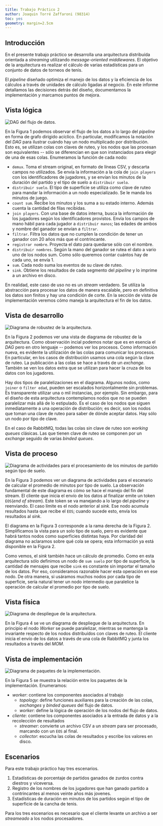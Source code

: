 ```yaml
---
title: Trabajo Práctico 2
author: Joaquin Torré Zaffaroni (98314)
toc: yes
geometry: margin=2.5cm
---
```


## Introducción

En el presente trabajo práctico se desarrolla una arquitectura distribuída
orientada a *streaming* utilizando *message-oriented middlewares*. El objetivo
de la arquitectura es realizar el cálculo de varias estadísticas para un
conjunto de datos de torneos de tenis.

El *pipeline* diseñado optimiza el manejo de los datos y la eficiencia de los
cálculos a través de unidades de cálculo ligadas al negocio. En este informe
detallamos las decisiones detrás del diseño, documentamos la implementación
y marcamos puntos de mejora.

## Vista lógica

![DAG del flujo de datos.](dag.png)

En la Figura 1 podemos observar el flujo de los datos a lo largo del *pipeline*
en forma de grafo dirigido acíclico. En particular, modificamos la notación del
*DAG* para ilustrar cuándo hay un nodo multiplicado por distribución. Esto es,
se utilizan colas con claves de ruteo, y los nodos que las procesan son
equivalentes -- sólo se diferencian en que son instanciados para elegir de
una de esas colas. Enumeramos la función de cada nodo:

* `demux`. Toma el stream original, en formato de líneas CSV, y descarta campos
no utilizados. Se envía la información a la cola de `join players` con los
identificadores de jugadores, y se envían los minutos de la duración del partido
y el tipo de suelo a `distribuir suelo`.
* `distribuir suelo`. El tipo de superficie se utiliza como clave de ruteo para
mandar la información a un nodo especializado. Se le manda los minutos de juego.
* `count sum`. Recibe los minutos y los suma a su estado interno. Además cuenta la
cantidad de filas recibidas.
* `join players`. Con una base de datos interna, busca la información de
los jugadores según los identificadores provistos. Envía los campos de
mano hábil para cada jugador a `distribuir manos`; las edades de ambos y nombre
del ganador se envían a `filtrar`.
* `filtrar`. Filtra los datos que no cumplen la condición de tener un ganador
con 20 años más que el contrincante.
* `registrar nombre`. Proyecta el dato para quedarse sólo con el nombre.
* `distribuir nombres`. Según la mano del ganador se rutea el dato a vario
uno de los nodos sum. Como sólo queremos contar cuántos hay de cada uno, se
envía $1$.
* `sum`. Cada nodo suma los eventos de su clave de ruteo.
* `sink`. Obtiene los resultados de cada segmento del *pipeline* y lo imprime
a un archivo en disco.

En realidad, este caso de uso no es un *stream* verdadero. Se utiliza la
abstracción para procesar los datos de manera escalable, pero en definitiva
los datos son finitos y hay una condición de corte. En la sección de vista de
implementación veremos cómo maneja la arquitectura el fin de los datos.


## Vista de desarrollo

![Diagrama de robustez de la arquitectura.](robustez.png)

En la Figura 2 podemos ver una vista de diagrama de robustez de la arquitectura.
Como observación incial podemos notar que es en esencia el *DAG* pero en otro
lenguaje -- podemos ver los procesos. Como información nueva, es evidente
la utilización de las colas para comunicar los procesos. En particular,
en los casos de distribución usamos una cola según la clave de ruteo. La
publicación a las colas se hace a través de un *exchange*. También se ven los
datos extra que se utilizan para hacer la cruza de los datos con los jugadores.

Hay dos tipos de paralelizaciones en el diagrama. Algunos nodos, como `joiner`
o `filter edad`, pueden ser escalados horizontalmente sin problemas. Es
transparente utilizar una o mil instancias, por ejemplo. Sin embargo, para
el diseño de esta arquitectura contemplamos nodos que no se pueden paralelizar
más allá de lo estipulado. Es el caso de los nodos que siguen inmediatamente
a una operación de distribución; es decir, son los nodos que toman una clave de
ruteo para saber de dónde aceptar datos. Hay sólo un nodo por tipo de clave.

En el caso de RabbitMQ, todas las colas sin clave de ruteo son *working
queues* clásicas. Las que tienen clave de ruteo se componen por un *exchange*
seguido de varias *binded queues*.



## Vista de proceso

![Diagrama de actividades para el procesamiento de los minutos de partido según tipo de suelo.](actividades.png)

En la Figura 3 podemos ver un diagrama de actividades para el escenario de
calcular el promedio de minutos por tipo de suelo. La observación fundamental
de este diagrama es cómo se hace el manejo del fin del stream. El cliente que
inicia el envío de los datos al finalizar emite un token `EOS`(*end of stream*).
Este token se va manejando a lo largo del *pipeline* y reenviando. El caso
límite es el nodo anterior al *sink*. Ese nodo acumula resultados hasta
que recibe el `EOS`; cuando sucede esto, envía los resultados al *sink*.

El diagrama en la Figura 3 corresponde a la rama derecha de la Figura 2.
Simplificamos la vista para un solo tipo de suelo, pero es
evidente que habrá tantos nodos como superficies distintas haya. Por claridad
del diagrama no aclaramos sobre qué cola se opera; esta información ya está
disponible en la Figura 2.

Como vemos, el *sink* también hace un cálculo de promedio. Como en esta
arquitectura sólo definimos un nodo de `sum suelo` por tipo de superficie,
la cantidad de mensajes que recibe `sink` es constante sin importar el tamaño
de los datos. Por eso, consideramos razonable hacer esta operación en ese nodo.
De otra manera, si usáramos muchos nodos por cada tipo de superficie, sería
natural tener un nodo intermedio que paralelice la operación de calcular el
promedio por tipo de suelo.

## Vista física

![Diagrama de despliegue de la arquitectura.](despliegue.png)

En la Figura 4 se ve un diagrama de despliegue de la arquitectura. En principio
el nodo *Worker* se puede paralelizar, mientras se mantenga la invariante
respecto de los nodos distribuídos con claves de ruteo. El cliente inicia
el envío de los datos a través de una cola de RabbitMQ y junta los resultados
a través del *MOM*.


## Vista de implementación

![Diagrama de paquetes de la implementación.](paquetes.png)

En la Figura 5 se muestra la relación entre los paquetes de la implementación.
Enumeramos:

* *worker*: contiene los componentes asociados al trabajo
    + *topology*: define funciones auxiliares para la creación de las colas,
    *exchanges* y *binded queues* del flujo de datos.
    + *worker*: define la lógica de operación de los nodos del flujo de datos.
* *cliente*: contiene los componentes asociados a la entrada de datos y a
la recolección de resultados
    + *streamer*: convierte un archivo CSV a un *stream* para ser procesado,
    marcando con un `EOS` al final.
    + *collector*: escucha las colas de resultados y escribe los valores en disco.

## Escenarios


Para este trabajo práctico hay tres escenarios.

1. Estadísticas de porcentaje de partidos ganados de zurdos contra diestros
y viceversa.
2. Registro de los nombres de los jugadores que han ganado partido a
contrincantes al menos veinte años más jovenes.
3. Estadísticas de duración en minutos de los partidos según el tipo de
superficie de la cancha de tenis.

Para los tres escenarios es necesario que el cliente levante un archivo a
ser *streameado* a los nodos procesadores.